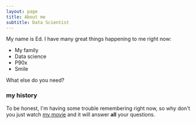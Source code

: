 ```yaml
---
layout: page
title: About me
subtitle: Data Scientist
---
```


My name is Ed. I have many great things happening to me right now:

- My family
- Data science
- P90x
- Smile

What else do you need?

### my history

To be honest, I'm having some trouble remembering right now, so why don't you just watch [my movie](http://en.wikipedia.org/wiki/The_Princess_Bride_%28film%29) and it will answer **all** your questions.

